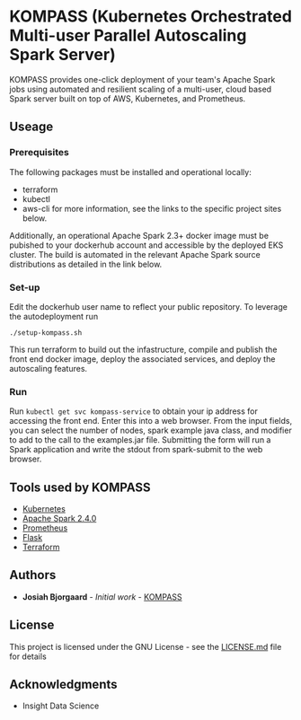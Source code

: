 # KOMPASS (Kubernetes Orchestrated Multi-user Parallel Autoscaling Spark Server)

KOMPASS provides one-click deployment of your team's Apache Spark jobs using automated and resilient scaling of a multi-user, cloud based Spark server built on top of AWS, Kubernetes, and Prometheus. 

## Useage

### Prerequisites

The following packages must be installed and operational locally:
* terraform
* kubectl
* aws-cli
for more information, see the links to the specific project sites below.

Additionally, an operational Apache Spark 2.3+ docker image must be pubished to your dockerhub account and accessible by the deployed EKS cluster. The build is automated in the relevant Apache Spark source distributions as detailed in the link below.

### Set-up

Edit the dockerhub user name to reflect your public repository.
To leverage the autodeployment run 
```shell 
./setup-kompass.sh
```
This run terraform to build out the infastructure, compile and publish the front end docker image, deploy the associated services, and deploy the autoscaling features.

### Run

Run ```kubectl get svc kompass-service``` to obtain your ip address for accessing the front end. Enter this into a web browser. From the input fields, you can select the number of nodes, spark example java class, and modifier to add to the call to the examples.jar file.
Submitting the form will run a Spark application and write the stdout from spark-submit to the web browser.

## Tools used by KOMPASS

* [Kubernetes](https://kubernetes.io/)
* [Apache Spark 2.4.0](https://spark.apache.org/releases/spark-release-2-4-0.html)
* [Prometheus](https://prometheus.io/)
* [Flask](https://flask.io/)
* [Terraform](https://terraform.io/)

## Authors

* **Josiah Bjorgaard** - *Initial work* - [KOMPASS](https://github.com/josiahbjorgaard/kompass)

## License

This project is licensed under the GNU License - see the [LICENSE.md](LICENSE.md) file for details

## Acknowledgments

* Insight Data Science

